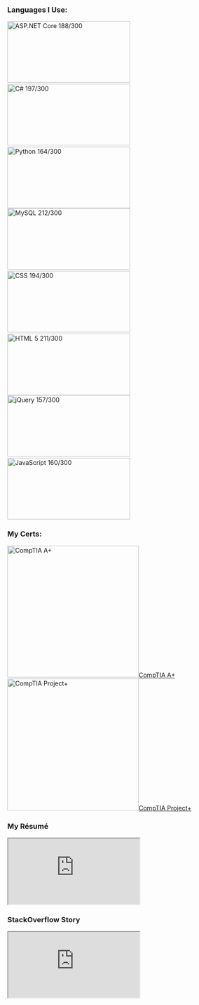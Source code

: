 
### Languages I Use:

<img alt='ASP.NET Core 188/300' title='ASP.NET Core 188/300' width="280px" height="140px" src='https://i.stack.imgur.com/07ZIW.png'>&nbsp;<img alt='C# 197/300' title='C# 197/300' width="280px" height="140px" src='https://i.stack.imgur.com/b3G06.png'>&nbsp;<img alt='Python 164/300' title='Python 164/300' width="280px" height="140px" src='https://i.stack.imgur.com/XmujW.png'> <img alt='MySQL 212/300' title='MySQL 212/300' width="280px" height="140px" src='https://i.stack.imgur.com/jCT8U.png'>&nbsp;<img alt='CSS 194/300' title='CSS 194/300' width="280px" height="140px" src='https://i.stack.imgur.com/T2DY5.png'>&nbsp;<img alt='HTML 5 211/300' title='HTML 5 211/300' width="280px" height="140px" src='https://i.stack.imgur.com/DmhjW.png'> <img alt='jQuery 157/300' title='jQuery 157/300' width="280px" height="140px" src='https://i.stack.imgur.com/Drr5K.png'>&nbsp;<img alt='JavaScript 160/300' title='JavaScript 160/300' width="280px" height="140px" src='https://i.stack.imgur.com/7VJUm.png'>

### My Certs:

<a href='https://www.youracclaim.com/badges/ffd7fd21-b0af-4e48-a4a7-17e537b7fc09'><img alt="CompTIA A+" title="CompTIA A+" width="300px" height="300px" src='https://images.youracclaim.com/size/340x340/images/63482325-a0d6-4f64-ae75-f5f33922c7d0/CompTIA_A_2Bce.png'>CompTIA A+</a>&nbsp;&nbsp;&nbsp;&nbsp;&nbsp;&nbsp;<a href='https://www.youracclaim.com/badges/e75a7734-ecf7-4723-a43b-02ba5706eb08'><img alt='CompTIA Project+' title='CompTIA Project+' width="300px" height="300px" src='https://images.youracclaim.com/size/340x340/images/be6dfc3d-f8a1-4c18-8b16-751600ef61c8/CompTIA_Project_2B.png'>CompTIA Project+</a>

### My Résumé

<iframe src="https://registry.jsonresume.org/jacrys" title="My Résumé"></iframe>

### StackOverflow Story

<iframe src="https://stackoverflow.com/story/jacrys" title="My Story"></iframe>
